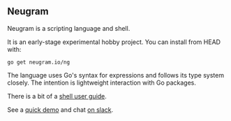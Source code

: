 ## Neugram

Neugram is a scripting language and shell.

It is an early-stage experimental hobby project.
You can install from HEAD with:

```
go get neugram.io/ng
```

The language uses Go's syntax for expressions and follows its type system closely.
The intention is lightweight interaction with Go packages.

There is a bit of a [shell user guide](https://github.com/neugram/ng/blob/master/docs/shell.md).

See a [quick demo](https://neugram.io) and chat [on slack](https://neugram.io/slack).
